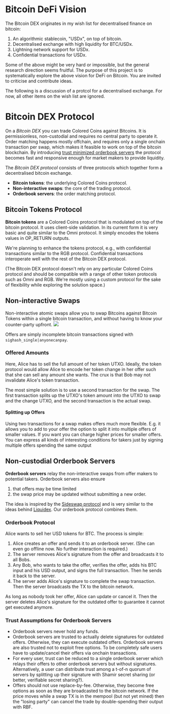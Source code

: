# Bitcoin DeFi Vision 
The Bitcoin DEX originates in my wish list for decentralised finance on bitcoin:

1. An algorithmic stablecoin, "USDx", on top of bitcoin.
2. Decentralised exchange with high liquidity for BTC/USDx.
3. Lightning network support for USDx.
4. Confidential transactions for USDx.

Some of the above might be very hard or impossible, but the general research direction seems fruitful. The purpose of this project is to systematically explore the above vision for DeFi on Bitcoin. You are invited to criticise and contribute ideas.

The following is a discussion of a protcol for a decentralised exchange. For now, all other items on the wish list are ignored.

# Bitcoin DEX Protocol
On a _Bitcoin DEX_ you can trade Colored Coins against Bitcoins. It is permissionless, non-custodial and requires no central party to operate it. Order matching happens mostly offchain, and requires only a single onchain transaction per swap, which makes it feasible to work on top of the bitcoin blockchain. By introducing [trust minimized orderbook servers](#trust-assumptions-for-orderbook-servers) the protocol becomes fast and responsive enough for market makers to provide liquidity.

The _Bitcoin DEX protocol_ consists of three protocols which together form a decentralised bitcoin exchange. 

- **Bitcoin tokens**: the underlying Colored Coins protocol.
- **Non-interactive swaps**: the core of the trading protocol.
- **Orderbook servers**: the order matching protocol.

## Bitcoin Tokens Protocol
**Bitcoin tokens** are a Colored Coins protocol that is modulated on top of the bitcoin protocol. It uses client-side validation. 
In its current form it is very basic and quite similar to the Omni protocol. It simply encodes the tokens values in OP_RETURN outputs. 

We're planning to enhance the tokens protocol, e.g., with confidential transactions similar to the RGB protocol. Confidential transactions interoperate well with the rest of the Bitcoin DEX protocol.

(The Bitcoin DEX protocol doesn't rely on any particular Colored Coins protocol and should be compatible with a range of other token protocols such as Omni and RGB. We're mostly using a custom protocol for the sake of flexibility while exploring the solution space.)

## Non-interactive Swaps
Non-interactive atomic swaps allow you to swap Bitcoins against Bitcoin Tokens within a single bitcoin transaction, and without having to know your counter-party upfront.
<a href=https://bitcoin-dex.net/faq/atomic-swap.png><img src=https://bitcoin-dex.net/faq/atomic-swap.png></a>

Offers are simply incomplete bitcoin transactions signed with `sighash_single|anyonecanpay`.

### Offered Amounts
Here, Alice has to sell the full amount of her token UTXO. Ideally, the token protocol would allow Alice to encode her token change in her offer such that she can sell any amount she wants. The crux is that Bob may not invalidate Alice's token transaction.

The most simple solution is to use a second transaction for the swap. The first transaction splits up the UTXO's token amount into the UTXO to swap and the change UTXO, and the second transaction is the actual swap. 

#### Splitting up Offers 
Using two transactions for a swap makes offers much more flexible. E.g. it allows you to add to your offer the option to split it into multiple offers of smaller values. If you want you can charge higher prices for smaller offers. You can express all kinds of interesting conditions for takers just by signing multiple offers spending the same output

## Non-custodial Orderbook Servers
**Orderbook servers** relay the non-interactive swaps from offer makers to potential takers. Orderbook servers also ensure
1. that offers may be time limited 
2. the swap price may be updated without submitting a new order. 

The idea is inspired by the [Sideswap protocol](https://github.com/sideswap-io/sideswapclient/blob/master/doc/protocol.md) and is very similar to the ideas behind [Liquidex](https://leocomandini.github.io/2021/06/15/liquidex.html#liquidex-2-steps-atomic-swaps). Our orderbook protocol combines them.

### Orderbook Protocol
 Alice wants to sell her USD tokens for BTC. The process is simple:

1. Alice creates an offer and sends it to an orderbook server. (She can even go offline now. No further interaction is required.)
2. The server removes Alice's signature from the offer and broadcasts it to all Bobs. 
3. Any Bob, who wants to take the offer, verifies the offer, adds his BTC input and his USD output, and signs the full transaction. Then he sends it back to the server.
4. The server adds Alice's signature to complete the swap transaction. Then the server broadcasts the TX to the bitcoin network.

As long as nobody took her offer, Alice can update or cancel it. Then the server deletes Alice's signature for the outdated offer to guarantee it cannot get executed anymore.



### Trust Assumptions for Orderbook Servers
- Orderbook servers never hold any funds. 
- Orderbook servers are trusted to actually delete signatures for outdated offers. Otherwise, they can execute outdated offers. Orderbook servers are also trusted not to exploit free options. To be completely safe users have to update/cancel their offers via onchain transactions. 
- For every user, trust can be reduced to a single orderbook server which relays their offers to other orderbook servers but without signatures. Alternatively, a user can distribute trust among a t-of-n quorum of servers by splitting up their signature with Shamir secret sharing (or better, verifiable secret sharing?). 
- Offers should not use replace-by-fee. Otherwise, they become free options as soon as they are broadcasted to the bitcoin network. If the price moves while a swap TX is in the mempool (but not yet mined) then the "losing party" can cancel the trade by double-spending their output with RBF.
